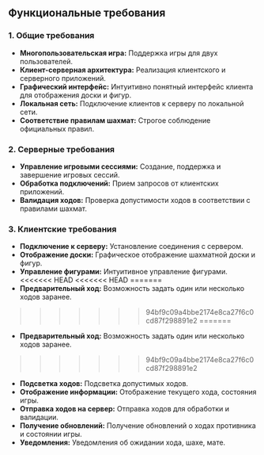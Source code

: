 ## Функциональные требования

### 1. Общие требования

*   **Многопользовательская игра:** Поддержка игры для двух пользователей.
*   **Клиент-серверная архитектура:** Реализация клиентского и серверного приложений.
*   **Графический интерфейс:** Интуитивно понятный интерфейс клиента для отображения доски и фигур.
*   **Локальная сеть:** Подключение клиентов к серверу по локальной сети.
*   **Соответствие правилам шахмат:** Строгое соблюдение официальных правил.

### 2. Серверные требования

*   **Управление игровыми сессиями:** Создание, поддержка и завершение игровых сессий.
*   **Обработка подключений:** Прием запросов от клиентских приложений.
*   **Валидация ходов:** Проверка допустимости ходов в соответствии с правилами шахмат.

### 3. Клиентские требования

*   **Подключение к серверу:** Установление соединения с сервером.
*   **Отображение доски:** Графическое отображение шахматной доски и фигур.
*   **Управление фигурами:** Интуитивное управление фигурами.
<<<<<<< HEAD
<<<<<<< HEAD
=======
*   **Предварительный ход:** Возможность задать один или несколько ходов заранее.
>>>>>>> 94bf9c09a4bbe2174e8ca27f6c0cd87f298891e2
=======
*   **Предварительный ход:** Возможность задать один или несколько ходов заранее.
>>>>>>> 94bf9c09a4bbe2174e8ca27f6c0cd87f298891e2
*   **Подсветка ходов:** Подсветка допустимых ходов.
*   **Отображение информации:** Отображение текущего хода, состояния игры.
*   **Отправка ходов на сервер:** Отправка ходов для обработки и валидации.
*   **Получение обновлений:** Получение обновлений о ходах противника и состоянии игры.
*   **Уведомления:** Уведомления об ожидании хода, шахе, мате.
